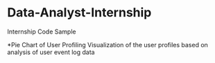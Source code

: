# Data-Analyst-Internship
Internship Code Sample

*Pie Chart of User Profiling
 Visualization of the user profiles based on analysis of user event log data
